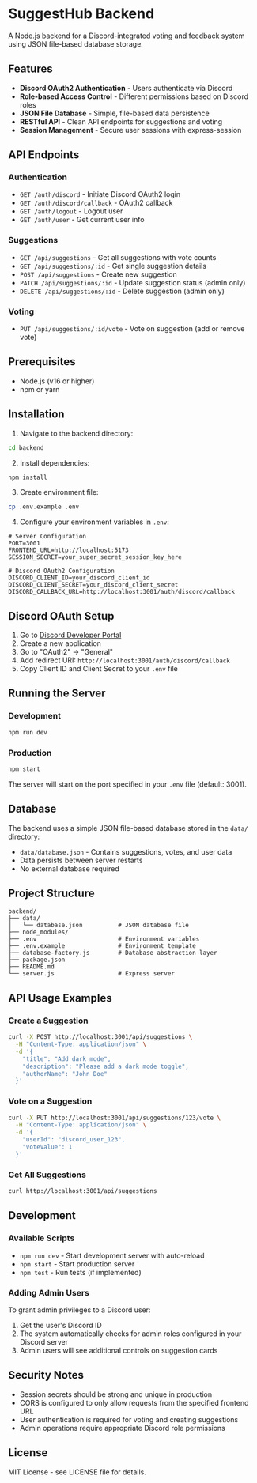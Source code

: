 # SuggestHub Backend

A Node.js backend for a Discord-integrated voting and feedback system using JSON file-based database storage.

## Features

- **Discord OAuth2 Authentication** - Users authenticate via Discord
- **Role-based Access Control** - Different permissions based on Discord roles
- **JSON File Database** - Simple, file-based data persistence
- **RESTful API** - Clean API endpoints for suggestions and voting
- **Session Management** - Secure user sessions with express-session

## API Endpoints

### Authentication
- `GET /auth/discord` - Initiate Discord OAuth2 login
- `GET /auth/discord/callback` - OAuth2 callback
- `GET /auth/logout` - Logout user
- `GET /auth/user` - Get current user info

### Suggestions
- `GET /api/suggestions` - Get all suggestions with vote counts
- `GET /api/suggestions/:id` - Get single suggestion details
- `POST /api/suggestions` - Create new suggestion
- `PATCH /api/suggestions/:id` - Update suggestion status (admin only)
- `DELETE /api/suggestions/:id` - Delete suggestion (admin only)

### Voting
- `PUT /api/suggestions/:id/vote` - Vote on suggestion (add or remove vote)

## Prerequisites

- Node.js (v16 or higher)
- npm or yarn

## Installation

1. Navigate to the backend directory:
```bash
cd backend
```

2. Install dependencies:
```bash
npm install
```

3. Create environment file:
```bash
cp .env.example .env
```

4. Configure your environment variables in `.env`:
```env
# Server Configuration
PORT=3001
FRONTEND_URL=http://localhost:5173
SESSION_SECRET=your_super_secret_session_key_here

# Discord OAuth2 Configuration
DISCORD_CLIENT_ID=your_discord_client_id
DISCORD_CLIENT_SECRET=your_discord_client_secret
DISCORD_CALLBACK_URL=http://localhost:3001/auth/discord/callback
```

## Discord OAuth Setup

1. Go to [Discord Developer Portal](https://discord.com/developers/applications)
2. Create a new application
3. Go to "OAuth2" → "General"
4. Add redirect URI: `http://localhost:3001/auth/discord/callback`
5. Copy Client ID and Client Secret to your `.env` file

## Running the Server

### Development
```bash
npm run dev
```

### Production
```bash
npm start
```

The server will start on the port specified in your `.env` file (default: 3001).

## Database

The backend uses a simple JSON file-based database stored in the `data/` directory:

- `data/database.json` - Contains suggestions, votes, and user data
- Data persists between server restarts
- No external database required

## Project Structure

```
backend/
├── data/
│   └── database.json          # JSON database file
├── node_modules/
├── .env                       # Environment variables
├── .env.example               # Environment template
├── database-factory.js        # Database abstraction layer
├── package.json
├── README.md
└── server.js                  # Express server
```

## API Usage Examples

### Create a Suggestion
```bash
curl -X POST http://localhost:3001/api/suggestions \
  -H "Content-Type: application/json" \
  -d '{
    "title": "Add dark mode",
    "description": "Please add a dark mode toggle",
    "authorName": "John Doe"
  }'
```

### Vote on a Suggestion
```bash
curl -X PUT http://localhost:3001/api/suggestions/123/vote \
  -H "Content-Type: application/json" \
  -d '{
    "userId": "discord_user_123",
    "voteValue": 1
  }'
```

### Get All Suggestions
```bash
curl http://localhost:3001/api/suggestions
```

## Development

### Available Scripts
- `npm run dev` - Start development server with auto-reload
- `npm start` - Start production server
- `npm test` - Run tests (if implemented)

### Adding Admin Users

To grant admin privileges to a Discord user:

1. Get the user's Discord ID
2. The system automatically checks for admin roles configured in your Discord server
3. Admin users will see additional controls on suggestion cards

## Security Notes

- Session secrets should be strong and unique in production
- CORS is configured to only allow requests from the specified frontend URL
- User authentication is required for voting and creating suggestions
- Admin operations require appropriate Discord role permissions

## License

MIT License - see LICENSE file for details.
